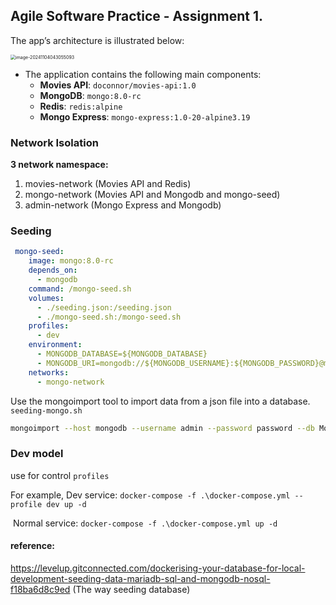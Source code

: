 ## Agile Software Practice - Assignment 1.





The app’s architecture is illustrated below:

<img src="C:\Users\shiqiqingxiang\AppData\Roaming\Typora\typora-user-images\image-20241104043055093.png" alt="image-20241104043055093" style="zoom: 50%;" />

- The application contains the following main components:
  - **Movies API**: `doconnor/movies-api:1.0`
  - **MongoDB**: `mongo:8.0-rc`
  - **Redis**: `redis:alpine`
  - **Mongo Express**: `mongo-express:1.0-20-alpine3.19`



### Network Isolation

**3 network namespace:**

1. movies-network (Movies API and Redis)
2. mongo-network (Movies API and Mongodb and mongo-seed)
3. admin-network (Mongo Express and Mongodb)



### Seeding

```yml
 mongo-seed:
    image: mongo:8.0-rc
    depends_on:
      - mongodb
    command: /mongo-seed.sh
    volumes:
      - ./seeding.json:/seeding.json
      - ./mongo-seed.sh:/mongo-seed.sh
    profiles:
      - dev
    environment:
      - MONGODB_DATABASE=${MONGODB_DATABASE}
      - MONGODB_URI=mongodb://${MONGODB_USERNAME}:${MONGODB_PASSWORD}@mongodb:27017
    networks:
      - mongo-network
```

Use the mongoimport tool to import data from a json file into a database. `seeding-mongo.sh`

```bash
mongoimport --host mongodb --username admin --password password --db Movies --collection movies --type json --file seeding.json --jsonArray --authenticationDatabase=admin
```

### Dev model

use for control  `profiles`

For example, Dev service:	`docker-compose -f .\docker-compose.yml --profile dev up -d`

​			Normal service:	`docker-compose -f .\docker-compose.yml up -d`

#### reference:

 https://levelup.gitconnected.com/dockerising-your-database-for-local-development-seeding-data-mariadb-sql-and-mongodb-nosql-f18ba6d8c9ed	(The way seeding database)

